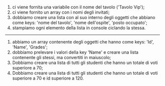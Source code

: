 <!-- SNACK 1
Il Grande Gatsby ci ha chiesto di creare i segnaposto per il tavolo degli invitati alla sua mega festa vip.
Ci ha lasciato il nome del tavolo (“Tavolo Vip”) e la lista degli invitati in ordine di posto: `[ ‘Brad Pitt’, ‘Johnny Depp’, ‘Lady Gaga’, ‘Cristiano Ronaldo’, ‘Georgina Rodriguez’, ‘Chiara Ferragni’, ‘Fedez’, ‘George Clooney’, ‘Amal Clooney’, ‘Maneskin’]`
Ma la tipografia per stampare il tutto vuole che le mandiamo una lista di ospiti in cui ogni ospite sia un oggetto javascript che ha come attributi: nome del tavolo, nome dell’ospite e posto occupato.
Generiamo e stampiamo in console la lista per i segnaposto. -->

1. ci viene fornita una variabile con il nome del tavolo ('Tavolo Vip');
2. ci viene fornito un array con i nomi degli invitati;
3. dobbiamo creare una lista con al suo interno degli oggetti che abbiano come keys: 'nome del tavolo', 'nome dell'ospite', 'posto occupato';
4. stampiamo ogni elemento della lista in console ciclando la stessa.

-----------------------------------------------------------------------------------------------

<!-- SNACK 2
Abbiamo un elenco degli studenti di una facoltà, identificati da _id_, _Nome_ e _somma totale_ dei loro voti di esame...
1. Per preparare l’aula di un nuovo corso, dobbiamo stampare le targhe col nome degli studenti: creare una lista contenente il loro nome tutto in maiuscolo
ES (Marco della Rovere => MARCO DELLA ROVERE);
2. Dobbiamo creare una lista di tutti gli studenti che hanno un totale di voti superiore a 70
3. Dobbiamo creare una lista di tutti gli studenti che hanno un totale di voti superiore a 70 e id superiore a 120
Questo è l’elenco degli studenti:
Id  Name                Grades
213 Marco della Rovere      78
110 Paola Cortellessa       96
250 Andrea Mantegna         48
145 Gaia Borromini          74
196 Luigi Grimaldello       68
102 Piero della Francesca   50
120 Francesca da Polenta    84 -->

1. abbiamo un array contenente degli oggetti che hanno come keys: 'Id', 'Name', 'Grades';
2. dobbiamo prelevare i valori della key 'Name' e creare una lista contenente gli stessi, ma convertiti in maiuscolo;
2. Dobbiamo creare una lista di tutti gli studenti che hanno un totale di voti superiore a 70;
3. Dobbiamo creare una lista di tutti gli studenti che hanno un totale di voti superiore a 70 e id superiore a 120.
